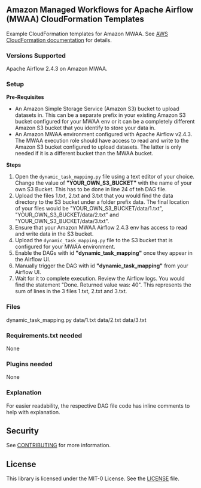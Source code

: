 ## Amazon Managed Workflows for Apache Airflow (MWAA) CloudFormation Templates

Example CloudFormation templates for Amazon MWAA.  See [AWS CloudFormation documentation](https://docs.aws.amazon.com/AWSCloudFormation/latest/UserGuide/aws-resource-mwaa-environment.html) for details.

### Versions Supported
Apache Airflow 2.4.3 on Amazon MWAA.

### Setup 
**Pre-Requisites**
- An Amazon Simple Storage Service (Amazon S3) bucket to upload datasets in.
This can be a separate prefix in your existing Amazon S3 bucket configured for
your MWAA env or it can be a completely different Amazon S3 bucket that you
identify to store your data in.
- An Amazon MWAA environment configured with Apache Airflow v2.4.3. The
MWAA execution role should have access to read and write to the Amazon S3
bucket configured to upload datasets. The latter is only needed if it is a different
bucket than the MWAA bucket.

**Steps**
1. Open the `dynamic_task_mapping.py` file using a text editor of your choice. Change the value of **"YOUR_OWN_S3_BUCKET"** with the name of your own S3 Bucket. This has to be done in line 24 of teh DAG file.
2. Upload the files 1.txt, 2.txt and 3.txt that you would find the data directory to the S3 bucket under a folder prefix data. The final location of your files would be "YOUR_OWN_S3_BUCKET/data/1.txt", "YOUR_OWN_S3_BUCKET/data/2.txt" and "YOUR_OWN_S3_BUCKET/data/3.txt".
3. Ensure that your Amazon MWAA Airflow 2.4.3 env has access to read and write data in the S3 bucket.
4. Upload the `dynamic_task_mapping.py` file to the S3 bucket that is configured for your MWAA environment.
5. Enable the DAGs with id **"dynamic_task_mapping"** once they appear in the Airflow UI. 
6. Manually trigger the DAG with id **"dynamic_task_mapping"** from your Airflow UI.
7. Wait for it to complete execution. Review the Airflow logs. You would find the statement "Done. Returned value was: 40". This represents the sum of lines in the 3 files 1.txt, 2.txt and 3.txt.

### Files

dynamic_task_mapping.py
data/1.txt
data/2.txt
data/3.txt

### Requirements.txt needed
None

### Plugins needed 
None

### Explanation
For easier readability, the respective DAG file code has inline comments to help with explanation.

## Security

See [CONTRIBUTING](../blob/main/CONTRIBUTING.md#security-issue-notifications) for more information.

## License

This library is licensed under the MIT-0 License. See the [LICENSE](../blob/main/LICENSE) file.
